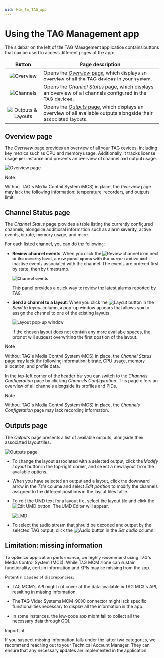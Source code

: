 ```yaml
---
uid: How_to_TAG_App
---
```


# Using the TAG Management app

The sidebar on the left of the TAG Management application contains buttons that can be used to access different pages of the app:

| Button | Page description |
|:--:|--|
| ![Overview](~/dataminer/images/TAG_Overview_Icon.png) | Opens the [*Overview* page](#overview-page), which displays an overview of all the TAG devices in your system. |
| ![Channels](~/dataminer/images/TAG_Channels_Icon.png) | Opens the [*Channel Status* page](#channel-status-page), which displays an overview of all channels configured in the TAG devices. |
| ![Outputs & Layouts](~/dataminer/images/TAG_Outputs_Layouts_Icon.png) | Opens the [*Outputs* page](#outputs-page), which displays an overview of all available outputs alongside their associated layouts. |

## Overview page

The *Overview* page provides an overview of all your TAG devices, including key metrics such as CPU and memory usage. Additionally, it tracks license usage per instance and presents an overview of channel and output usage.

![Overview page](~/dataminer/images/TAG_Overview_Page.png)

> [!NOTE]
> Without TAG's Media Control System (MCS) in place, the *Overview* page may lack the following information: temperature, recorders, and outputs limit.

## Channel Status page

The *Channel Status* page provides a table listing the currently configured channels, alongside additional information such as alarm severity, active events, bitrate, memory usage, and more.

For each listed channel, you can do the following:

- **Review channel events**: When you click the ![Review channel](~/dataminer/images/TAG_Review_Channel_Icon.png) icon next to the severity level, a new panel opens with the current active and inactive events associated with the channel. The events are ordered first by state, then by timestamp.

  ![Channel events](~/dataminer/images/TAG_Channel_Review_Panel.png)

  This panel provides a quick way to review the latest alarms reported by TAG.
  
- **Send a channel to a layout**: When you click the ![Layout](~/dataminer/images/TAG_Layout_Icon.png) button in the *Send to layout* column, a pop-up window appears that allows you to assign the channel to one of the existing layouts.

  ![Layout pop-up window](~/dataminer/images/TAG_Layout_Pop-up_Window.png)

  If the chosen layout does not contain any more available spaces, the prompt will suggest overwriting the first position of the layout.

> [!NOTE]
> Without TAG's Media Control System (MCS) in place, the *Channel Status* page may lack the following information: bitrate, CPU usage, memory allocation, and profile data.

In the top-left corner of the header bar you can switch to the *Channels Configuration* page by clicking *Channels Configuration*. This page offers an overview of all channels alongside its profiles and PIDs.

> [!NOTE]
> Without TAG's Media Control System (MCS) in place, the *Channels Configuration* page may lack recording information.

## Outputs page

The *Outputs* page presents a list of available outputs, alongside their associated layout tiles.

![Outputs page](~/dataminer/images/TAG_Outputs_Page.png)

- To change the layout associated with a selected output, click the *Modify Layout* button in the top-right corner, and select a new layout from the available options.

- When you have selected an output and a layout, click the downward arrow in the *Title* column and select *Edit position* to modify the channels assigned to the different positions in the layout tiles table.

- To edit the UMD text for a layout tile, select the layout tile and click the ![Edit UMD](~/dataminer/images/TAG_UMD_Edit_Icon.png) button. The UMD Editor will appear.

  ![UMD](~/dataminer/images/TAG_UMD.png)

- To select the audio stream that should be decoded and output by the selected TAG output, click the ![Audio](~/dataminer/images/TAG_Audio_Icon.png) button in the *Set audio* column.

## Limitation: missing information

To optimize application performance, we highly recommend using TAG's Media Control System (MCS). While TAG MCM alone can sustain functionality, certain information and KPIs may be missing from the app.

Potential causes of discrepancies:

- TAG MCM's API might not cover all the data available in TAG MCS's API, resulting in missing information.

- The TAG Video Systems MCM-9000 connector might lack specific functionalities necessary to display all the information in the app.

- In some instances, the low-code app might fail to collect all the necessary data through GQI.

> [!IMPORTANT]
> If you suspect missing information falls under the latter two categories, we recommend reaching out to your Technical Account Manager. They can ensure that any necessary updates are implemented in the application.
